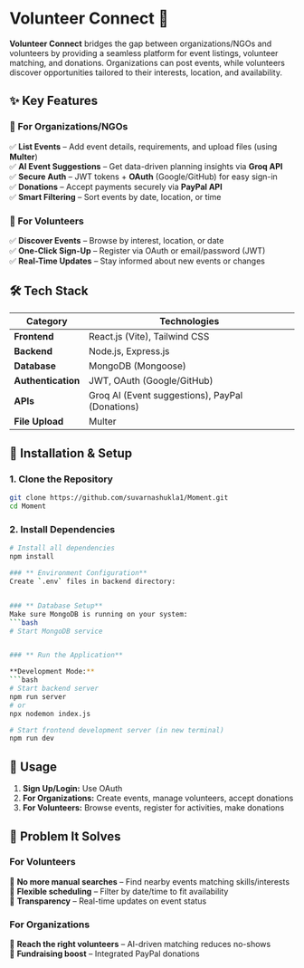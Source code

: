 # **Volunteer Connect** 🤝



**Volunteer Connect** bridges the gap between organizations/NGOs and volunteers by providing a seamless platform for event listings, volunteer matching, and donations. Organizations can post events, while volunteers discover opportunities tailored to their interests, location, and availability.

## **✨ Key Features**

### **🏢 For Organizations/NGOs**
✅ **List Events** – Add event details, requirements, and upload files (using **Multer**)  
✅ **AI Event Suggestions** – Get data-driven planning insights via **Groq API**  
✅ **Secure Auth** – JWT tokens + **OAuth** (Google/GitHub) for easy sign-in  
✅ **Donations** – Accept payments securely via **PayPal API**  
✅ **Smart Filtering** – Sort events by date, location, or time  

### **👥 For Volunteers**
✅ **Discover Events** – Browse by interest, location, or date  
✅ **One-Click Sign-Up** – Register via OAuth or email/password (JWT)  
✅ **Real-Time Updates** – Stay informed about new events or changes  

## **🛠️ Tech Stack**

| **Category** | **Technologies** |
|--------------|------------------|
| **Frontend** | React.js (Vite), Tailwind CSS |
| **Backend** | Node.js, Express.js |
| **Database** | MongoDB (Mongoose) |
| **Authentication** | JWT, OAuth (Google/GitHub) |
| **APIs** | Groq AI (Event suggestions), PayPal (Donations) |
| **File Upload** | Multer |


## **🚀 Installation & Setup**

### **1. Clone the Repository**
```bash
git clone https://github.com/suvarnashukla1/Moment.git
cd Moment
```

### **2. Install Dependencies**
```bash
# Install all dependencies
npm install

### ** Environment Configuration**
Create `.env` files in backend directory:


### ** Database Setup**
Make sure MongoDB is running on your system:
```bash
# Start MongoDB service


### ** Run the Application**

**Development Mode:**
```bash
# Start backend server
npm run server
# or
npx nodemon index.js

# Start frontend development server (in new terminal)
npm run dev
```


## **📱 Usage**

1. **Sign Up/Login:** Use OAuth
2. **For Organizations:** Create events, manage volunteers, accept donations
3. **For Volunteers:** Browse events, register for activities, make donations

## **🌟 Problem It Solves**

### **For Volunteers**
🔹 **No more manual searches** – Find nearby events matching skills/interests  
🔹 **Flexible scheduling** – Filter by date/time to fit availability  
🔹 **Transparency** – Real-time updates on event status  

### **For Organizations**
🔹 **Reach the right volunteers** – AI-driven matching reduces no-shows  
🔹 **Fundraising boost** – Integrated PayPal donations  
